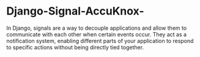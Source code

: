 # Django-Signal-AccuKnox-
In Django, signals are a way to decouple applications and allow them to communicate with each other when certain events occur. They act as a notification system, enabling different parts of your application to respond to specific actions without being directly tied together.

